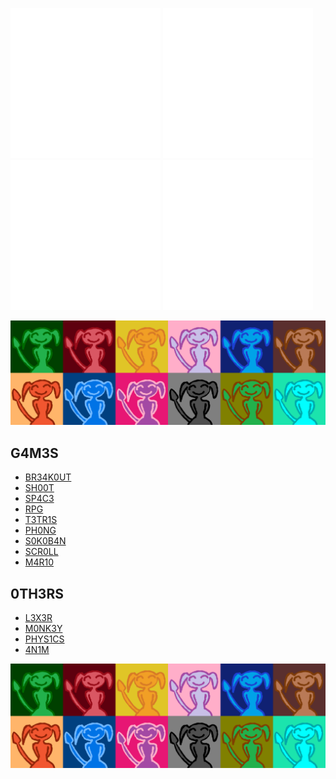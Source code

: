 ![](./image.svg)
![](./image.svg)
![](./image.svg)
![](./image.svg)

![](./avatar_wall.png)

## G4M3S

- <a href="https://github.com/4v0v/br34k0ut"> BR34K0UT</a>
- <a href="https://github.com/4v0v/sh00t"> SH00T </a>
- <a href="https://github.com/4v0v/sp4c3"> SP4C3 </a>
- <a href="https://github.com/4v0v/rpg"> RPG </a>
- <a href="https://github.com/4v0v/t3tr1s"> T3TR1S </a>
- <a href="https://github.com/4v0v/ph0ng"> PH0NG </a>
- <a href="https://github.com/4v0v/s0k0b4n"> S0K0B4N </a>
- <a href="https://github.com/4v0v/scr0ll"> SCR0LL </a>
- <a href="https://github.com/4v0v/m4r10"> M4R10 </a>

## 0TH3RS

- <a href="https://github.com/4v0v/l3x3r"> L3X3R </a>
- <a href="https://github.com/4v0v/m0nk3y"> M0NK3Y </a>
- <a href="https://github.com/4v0v/phys1cs"> PHYS1CS </a>
- <a href="https://github.com/4v0v/4n1m"> 4N1M </a>

![](./avatar_wall.png)
